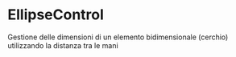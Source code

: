 # EllipseControl

Gestione delle dimensioni di un elemento bidimensionale (cerchio) utilizzando la distanza tra le mani
